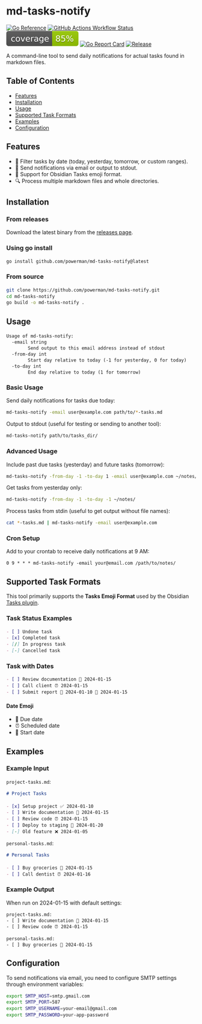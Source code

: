 # md-tasks-notify

[![Go Reference](https://pkg.go.dev/badge/github.com/powerman/md-tasks-notify.svg)](https://pkg.go.dev/github.com/powerman/md-tasks-notify)
[![GitHub Actions Workflow Status](https://img.shields.io/github/actions/workflow/status/powerman/md-tasks-notify/test.yml?logo=github&label=build)](https://github.com/powerman/md-tasks-notify/actions/workflows/test.yml)
[![Coverage Status](https://raw.githubusercontent.com/powerman/md-tasks-notify/gh-badges/coverage.svg)](https://github.com/powerman/md-tasks-notify/actions/workflows/test.yml)
[![Go Report Card](https://goreportcard.com/badge/github.com/powerman/md-tasks-notify)](https://goreportcard.com/report/github.com/powerman/md-tasks-notify)
[![Release](https://img.shields.io/github/v/release/powerman/md-tasks-notify)](https://github.com/powerman/md-tasks-notify/releases/latest)

A command-line tool to send daily notifications for actual tasks found in markdown files.

## Table of Contents

- [Features](#features)
- [Installation](#installation)
- [Usage](#usage)
- [Supported Task Formats](#supported-task-formats)
- [Examples](#examples)
- [Configuration](#configuration)

## Features

- 📅 Filter tasks by date (today, yesterday, tomorrow, or custom ranges).
- 📧 Send notifications via email or output to stdout.
- 📝 Support for Obsidian Tasks emoji format.
- 🔍 Process multiple markdown files and whole directories.

## Installation

### From releases

Download the latest binary from the [releases page](https://github.com/powerman/md-tasks-notify/releases/latest).

### Using go install

```sh
go install github.com/powerman/md-tasks-notify@latest
```

### From source

```sh
git clone https://github.com/powerman/md-tasks-notify.git
cd md-tasks-notify
go build -o md-tasks-notify .
```

## Usage

```
Usage of md-tasks-notify:
  -email string
        Send output to this email address instead of stdout
  -from-day int
        Start day relative to today (-1 for yesterday, 0 for today)
  -to-day int
        End day relative to today (1 for tomorrow)
```

### Basic Usage

Send daily notifications for tasks due today:

```sh
md-tasks-notify -email user@example.com path/to/*-tasks.md
```

Output to stdout (useful for testing or sending to another tool):

```sh
md-tasks-notify path/to/tasks_dir/
```

### Advanced Usage

Include past due tasks (yesterday) and future tasks (tomorrow):

```sh
md-tasks-notify -from-day -1 -to-day 1 -email user@example.com ~/notes/
```

Get tasks from yesterday only:

```sh
md-tasks-notify -from-day -1 -to-day -1 ~/notes/
```

Process tasks from stdin (useful to get output without file names):

```sh
cat *-tasks.md | md-tasks-notify -email user@example.com
```

### Cron Setup

Add to your crontab to receive daily notifications at 9 AM:

```cron
0 9 * * * md-tasks-notify -email your@email.com /path/to/notes/
```

## Supported Task Formats

This tool primarily supports the **Tasks Emoji Format** used by the Obsidian [Tasks plugin](https://publish.obsidian.md/tasks/Introduction).

### Task Status Examples

```markdown
- [ ] Undone task
- [x] Completed task
- [/] In progress task
- [-] Cancelled task
```

### Task with Dates

```markdown
- [ ] Review documentation 📅 2024-01-15
- [ ] Call client ⏰ 2024-01-15
- [ ] Submit report 🛫 2024-01-10 📅 2024-01-15
```

#### Date Emoji

- 📅 Due date
- ⏰ Scheduled date
- 🛫 Start date

## Examples

### Example Input

`project-tasks.md`:

```markdown
# Project Tasks

- [x] Setup project ✅ 2024-01-10
- [ ] Write documentation 📅 2024-01-15
- [ ] Review code ⏰ 2024-01-15
- [ ] Deploy to staging 📅 2024-01-20
- [-] Old feature ❌ 2024-01-05
```

`personal-tasks.md`:

```markdown
# Personal Tasks

- [ ] Buy groceries 📅 2024-01-15
- [ ] Call dentist ⏰ 2024-01-16
```

### Example Output

When run on 2024-01-15 with default settings:

```
project-tasks.md:
- [ ] Write documentation 📅 2024-01-15
- [ ] Review code ⏰ 2024-01-15

personal-tasks.md:
- [ ] Buy groceries 📅 2024-01-15
```

## Configuration

To send notifications via email, you need to configure SMTP settings through environment variables:

```sh
export SMTP_HOST=smtp.gmail.com
export SMTP_PORT=587
export SMTP_USERNAME=your-email@gmail.com
export SMTP_PASSWORD=your-app-password
```
